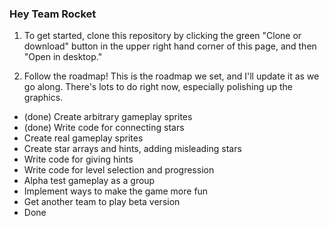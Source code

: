 ### Hey Team Rocket
1. To get started, clone this repository by clicking the green "Clone or download" button in the upper right hand corner of this page, and then "Open in desktop."

2. Follow the roadmap! This is the roadmap we set, and I'll update it as we go along. There's lots to do right now, especially polishing up the graphics.

* (done) Create arbitrary gameplay sprites
* (done) Write code for connecting stars
* Create real gameplay sprites
* Create star arrays and hints, adding misleading stars
* Write code for giving hints
* Write code for level selection and progression
* Alpha test gameplay as a group
* Implement ways to make the game more fun
* Get another team to play beta version
* Done